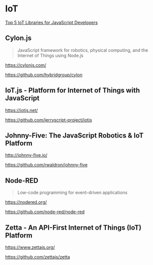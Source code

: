 # IoT

[Top 5 IoT Libraries for JavaScript Developers](https://blog.openreplay.com/top-5-iot-libraries-for-javascript-developers)

## Cylon.js

> JavaScript framework for robotics, physical computing,
> and the Internet of Things using Node.js

<https://cylonjs.com/>

<https://github.com/hybridgroup/cylon>

## IoT.js - Platform for Internet of Things with JavaScript

<https://iotjs.net/>

<https://github.com/jerryscript-project/iotjs>

## Johnny-Five: The JavaScript Robotics & IoT Platform

<http://johnny-five.io/>

<https://github.com/rwaldron/johnny-five>

## Node-RED

> Low-code programming for event-driven applications

<https://nodered.org/>

<https://github.com/node-red/node-red>

## Zetta - An API-First Internet of Things (IoT) Platform

<https://www.zettajs.org/>

<https://github.com/zettajs/zetta>
